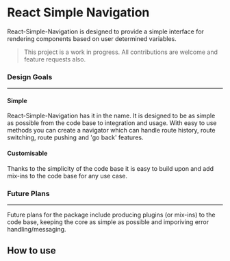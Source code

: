 # React Simple Navigation

React-Simple-Navigation is designed to provide a simple interface for rendering components based on user determined variables.

> This project is a work in progress. All contributions are welcome and feature requests also.

### Design Goals

---

#### Simple

React-Simple-Navigation has it in the name. It is designed to be as simple as possible from the code base to integration and usage. With easy to use methods you can create a navigator which can handle route history, route switching, route pushing and 'go back' features.

#### Customisable

Thanks to the simplicity of the code base it is easy to build upon and add mix-ins to the code base for any use case.

### Future Plans

---

Future plans for the package include producing plugins (or mix-ins) to the code base, keeping the core as simple as possible and imporiving error handling/messaging.

## How to use
